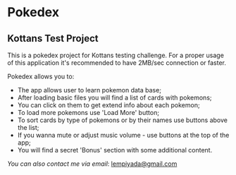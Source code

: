 # Pokedex
## Kottans Test Project

This is a pokedex project for Kottans testing challenge.
For a proper usage of this application it's recommended to have 2MB/sec connection or faster.

Pokedex allows you to:
* The app allows user to learn pokemon data base; 
* After loading basic files you will find a list of cards with pokemons; 
* You can click on them to get extend info about each pokemon; 
* To load more pokemons use 'Load More' button;
* To sort cards by type of pokemons or by their names use buttons above the list;
* If you wanna mute or adjust music volume - use buttons at the top of the app;
* You will find a secret 'Bonus' section with some additional content.

*You can also contact me via email*: lempiyada@gmail.com